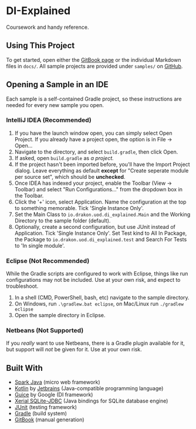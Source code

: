 # DI-Explained

Coursework and handy reference.

## Using This Project
To get started, open either the [GitBook page](https://emberwalker.gitbooks.io/dependency-injection/content/docs/1-introduction.html) or
the individual Markdown files in `docs/`. All sample projects are provided under `samples/` on [GitHub](https://github.com/Emberwalker/DI-Explained).

## Opening a Sample in an IDE
Each sample is a self-contained Gradle project, so these instructions are needed for every new sample you open.

### IntelliJ IDEA (Recommended)
1. If you have the launch window open, you can simply select Open Project. If you already have a project open, the
   option is in File -> Open...
2. Navigate to the directory, and select `build.gradle`, then click Open.
3. If asked, open `build.gradle` as _a project._
4. If the project hasn't been imported before, you'll have the Import Project dialog. Leave everything as default
   **except** for "Create seperate module per source set", which should be **unchecked**.
5. Once IDEA has indexed your project, enable the Toolbar (View -> Toolbar) and select "Run Configurations..." from the
   dropdown box in the Toolbar.
6. Click the '+' icon, select Application. Name the configuration at the top to something memorable. Tick 'Single
   Instance Only'.
7. Set the Main Class to `io.drakon.uod.di_explained.Main` and the Working Directory to the sample folder (default).
8. Optionally, create a second configuration, but use JUnit instead of Application. Tick 'Single Instance Only'. Set
   Test kind to All In Package, the Package to `io.drakon.uod.di_explained.test` and Search For Tests to 'In single
   module'.

### Eclipse (Not Recommended)
While the Gradle scripts are configured to work with Eclipse, things like run configurations may not be included. Use at
your own risk, and expect to troubleshoot.

1. In a shell (CMD, PowerShell, bash, etc) navigate to the sample directory.
2. On Windows, run `.\gradlew.bat eclipse`, on Mac/Linux run `./gradlew eclipse`
3. Open the sample directory in Eclipse.

### Netbeans (Not Supported)
If you _really_ want to use Netbeans, there is a Gradle plugin available for it, but support will _not_ be given for it.
Use at your own risk.

## Built With
* [Spark Java](http://sparkjava.com/) \(micro web framework\)
* [Kotlin](https://kotlinlang.org/) by [Jetbrains](https://www.jetbrains.com/) \(Java-compatible programming language\)
* [Guice](https://github.com/google/guice) by Google \(DI framework\)
* [Xerial SQLite-JDBC](https://github.com/xerial/sqlite-jdbc) \(Java bindings for SQLite database engine\)
* [JUnit](http://junit.org/junit4/) \(testing framework\)
* [Gradle](https://gradle.org/) \(build system\)
* [GitBook](https://www.gitbook.com/) \(manual generation\)
